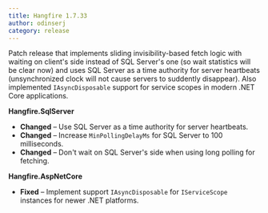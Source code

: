 ```yaml
---
title: Hangfire 1.7.33
author: odinserj
category: release
---
```


Patch release that implements sliding invisibility-based fetch logic with waiting on client's side instead of SQL Server's one (so wait statistics will be clear now) and uses SQL Server as a time authority for server heartbeats (unsynchronized clock will not cause servers to suddently disappear). Also implemented `IAsyncDisposable` support for service scopes in modern .NET Core applications.

**Hangfire.SqlServer**

* **Changed** – Use SQL Server as a time authority for server heartbeats.
* **Changed** – Increase `MinPollingDelayMs` for SQL Server to 100 milliseconds.
* **Changed** – Don't wait on SQL Server's side when using long polling for fetching.

**Hangfire.AspNetCore**

* **Fixed** – Implement support `IAsyncDisposable` for `IServiceScope` instances for newer .NET platforms.
